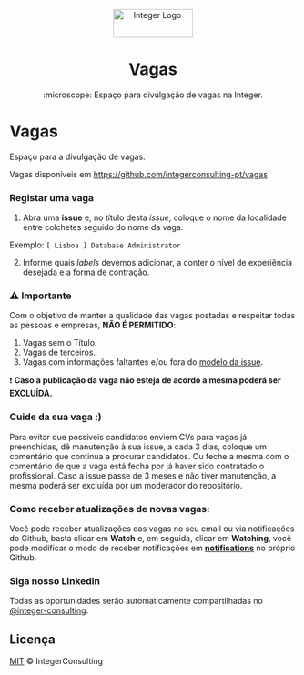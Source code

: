 <p align="center">
<img alt="Integer Logo" class="site-logo black-logo ls-is-cached lazyloaded" src="https://integerconsulting.pt/wp-content/themes/integer-portal/assets/img/logo-integer-black-min.png" width="140" height="50" data-src="https://integerconsulting.pt/wp-content/themes/integer-portal/assets/img/logo-integer-black-min.png">
</p>
<h1 align="center">Vagas</h1>
<p align="center">:microscope: Espaço para divulgação de vagas na Integer.</p>


# Vagas 

Espaço para a divulgação de vagas.

Vagas disponíveis em https://github.com/integerconsulting-pt/vagas

### Registar uma vaga

1. Abra uma **issue** e, no título desta _issue_, coloque o nome da localidade entre colchetes seguido do nome da vaga.

Exemplo: `[ Lisboa ] Database Administrator`

2. Informe quais _labels_ devemos adicionar, a conter o nível de experiência desejada e a forma de contração.

### ⚠️ Importante

Com o objetivo de manter a qualidade das vagas postadas e respeitar todas as pessoas e empresas, **NÃO É PERMITIDO**:

1. Vagas sem o Título.
2. Vagas de terceiros.
3. Vagas com informações faltantes e/ou fora do [modelo da issue](./template/model.md).

❗️ **Caso a publicação da vaga não esteja de acordo a mesma poderá ser EXCLUÍDA.**

### Cuide da sua vaga ;)

Para evitar que possíveis candidatos enviem CVs para vagas já preenchidas, dê manutenção à sua issue, a cada 3 dias, coloque um comentário que continua a procurar 
candidatos. Ou feche a mesma com o comentário de que a vaga está fecha por já haver sido contratado o profissional. 
Caso a issue passe de 3 meses e não tiver manutenção, a mesma poderá ser excluída por um moderador do repositório.

### Como receber atualizações de novas vagas:
Você pode receber atualizações das vagas no seu email ou via notificações do Github, basta clicar em **Watch** e, em seguida, clicar em **Watching**, 
você pode modificar o modo de receber notificações em **[notifications](https://github.com/settings/notifications)** no próprio Github.

### Siga nosso Linkedin 

Todas as oportunidades serão automaticamente compartilhadas no [@integer-consulting](https://www.linkedin.com/company/integer-consulting/mycompany/).

## Licença

[MIT](/LICENSE) &copy; IntegerConsulting

